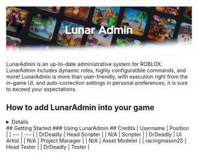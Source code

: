 ![Screenshot](https://raw.githubusercontent.com/InterstellarStudios/LunarAdmin/main/extra/images/LunarAdminFadeBack.png)

LunarAdmin is an up-to-date administrative system for ROBLOX. LunarAdmin includes dynamic roles, highly configuratible commands, and more! LunarAdmin is more than user-friendly, with execution right from the in-game UI, and auto-correction settings in personal preferences, it is sure to exceed your expectations.

## How to add LunarAdmin into your game
<details>
The process of adding LunarAdmin into your game is straight forward and very simple.

### Option 1: ( Easier )
Simply type:
```lua
game:GetService("InsertService"):LoadAsset(***)
```
then, on the "top bar", go to the tab "Home", here you can select "Game Settings", click on "Security", and turn on "Enable Studio Access to API Services".

### Option 2: ( Harder )

Go to: LUNARADMINLINK, and click "download". Then, open the toolbox in studio and navigate to "My Models", then drag in "LunarAdmin"
On the "top bar", go to the tab "Home", here you can select "Game Settings", click on "Security", and turn on "Enable Studio Access to API Services".

![Turning on API Services: Video](https://raw.githubusercontent.com/InterstellarStudios/LunarAdmin/main/extra/videos/VideoTutorial.mp4)
</details>
## Getting Started
### Using LunarAdmin
## Credits
| Username | Position |
| --- | --- |
| DrDeadIy | Head Scripter |
| N/A | Scripter |
| DrDeadIy | UI Artist |
| N/A | Project Manager |
| N/A | Asset Modeler |
| racingmason25 | Head Tester |
| DrDeadIy | Tester |

